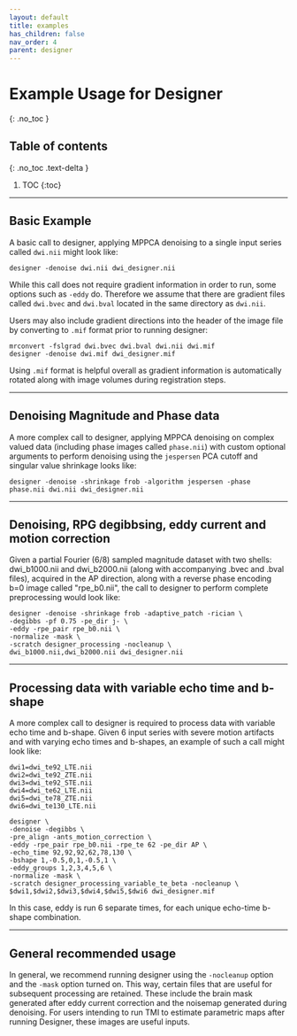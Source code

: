```yaml
---
layout: default
title: examples
has_children: false
nav_order: 4
parent: designer
---
```


# Example Usage for Designer
{: .no_toc }

## Table of contents
{: .no_toc .text-delta }

1. TOC
{:toc}

---

## Basic Example

A basic call to designer, applying MPPCA denoising to a single input series called `dwi.nii` might look like:
```
designer -denoise dwi.nii dwi_designer.nii
```
While this call does not require gradient information in order to run, some options such as `-eddy` do. Therefore we assume that there are gradient files called `dwi.bvec` and `dwi.bval` located in the same directory as `dwi.nii`.

Users may also include gradient directions into the header of the image file by converting to `.mif` format prior to running designer:
```
mrconvert -fslgrad dwi.bvec dwi.bval dwi.nii dwi.mif
designer -denoise dwi.mif dwi_designer.mif
```

Using `.mif` format is helpful overall as gradient information is automatically rotated along with image volumes during registration steps.

---

## Denoising Magnitude and Phase data

A more complex call to designer, applying MPPCA denoising on complex valued data (including phase images called `phase.nii`) with custom optional arguments to perform denoising using the `jespersen` PCA cutoff and singular value shrinkage looks like:
```
designer -denoise -shrinkage frob -algorithm jespersen -phase phase.nii dwi.nii dwi_designer.nii
```

---

## Denoising, RPG degibbsing, eddy current and motion correction

Given a partial Fourier (6/8) sampled magnitude dataset with two shells: dwi_b1000.nii and dwi_b2000.nii (along with accompanying .bvec and .bval files), acquired in the AP direction, along with a reverse phase encoding b=0 image called "rpe_b0.nii", the call to designer to perform complete preprocessing would look like:
```
designer -denoise -shrinkage frob -adaptive_patch -rician \
-degibbs -pf 0.75 -pe_dir j- \
-eddy -rpe_pair rpe_b0.nii \
-normalize -mask \
-scratch designer_processing -nocleanup \
dwi_b1000.nii,dwi_b2000.nii dwi_designer.nii
```

---

## Processing data with variable echo time and b-shape

A more complex call to designer is required to process data with variable echo time and b-shape. Given 6 input series with severe motion artifacts and with varying echo times and b-shapes, an example of such a call might look like:
```
dwi1=dwi_te92_LTE.nii
dwi2=dwi_te92_ZTE.nii
dwi3=dwi_te92_STE.nii
dwi4=dwi_te62_LTE.nii
dwi5=dwi_te78_ZTE.nii
dwi6=dwi_te130_LTE.nii

designer \
-denoise -degibbs \
-pre_align -ants_motion_correction \
-eddy -rpe_pair rpe_b0.nii -rpe_te 62 -pe_dir AP \
-echo_time 92,92,92,62,78,130 \
-bshape 1,-0.5,0,1,-0.5,1 \
-eddy_groups 1,2,3,4,5,6 \
-normalize -mask \
-scratch designer_processing_variable_te_beta -nocleanup \
$dwi1,$dwi2,$dwi3,$dwi4,$dwi5,$dwi6 dwi_designer.mif
```
In this case, eddy is run 6 separate times, for each unique echo-time b-shape combination. 

---

## General recommended usage

In general, we recommend running designer using the `-nocleanup` option and the `-mask` option turned on. This way, certain files that are useful for subsequent processing are retained. These include the brain mask generated after eddy current correction and the noisemap generated during denoising. For users intending to run TMI to estimate parametric maps after running Designer, these images are useful inputs.
